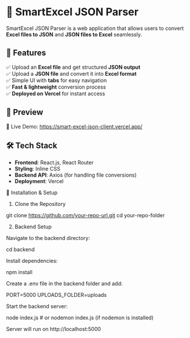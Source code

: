 # 📝 SmartExcel JSON Parser  

SmartExcel JSON Parser is a web application that allows users to convert **Excel files to JSON** and **JSON files to Excel** seamlessly.  

## 🚀 Features  
✅ Upload an **Excel file** and get structured **JSON output**  
✅ Upload a **JSON file** and convert it into **Excel format**  
✅ Simple UI with **tabs** for easy navigation  
✅ **Fast & lightweight** conversion process  
✅ **Deployed on Vercel** for instant access  

## 📸 Preview  
🚀 Live Demo: https://smart-excel-json-client.vercel.app/

## 🛠️ Tech Stack  
- **Frontend**: React.js, React Router  
- **Styling**: Inline CSS  
- **Backend API**: Axios (for handling file conversions)  
- **Deployment**: Vercel  

🚀 Installation & Setup

1. Clone the Repository

git clone https://github.com/your-repo-url.git
cd your-repo-folder

2. Backend Setup

Navigate to the backend directory:

cd backend

Install dependencies:

npm install

Create a .env file in the backend folder and add:

PORT=5000
UPLOADS_FOLDER=uploads

Start the backend server:

node index.js  # or nodemon index.js (if nodemon is installed)

Server will run on http://localhost:5000


